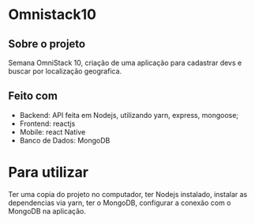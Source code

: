 # Omnistack10

## Sobre o projeto
Semana OmniStack 10, criação de uma aplicação para cadastrar devs e buscar por localização geografica.

## Feito com

- Backend: API feita em Nodejs, utilizando yarn, express, mongoose;
- Frontend: reactjs
- Mobile: react Native
- Banco de Dados: MongoDB

# Para utilizar

Ter uma copia do projeto no computador, ter Nodejs instalado, instalar as dependencias via yarn, ter o MongoDB, configurar a conexão com o MongoDB na aplicação.
